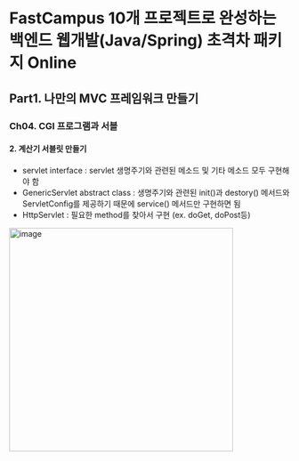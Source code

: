 # FastCampus 10개 프로젝트로 완성하는 백엔드 웹개발(Java/Spring) 초격차 패키지 Online
## Part1. 나만의 MVC 프레임워크 만들기
### Ch04. CGI 프로그램과 서블
#### 2. 계산기 서블릿 만들기
- servlet interface : servlet 생명주기와 관련된 메소드 및 기타 메소드 모두 구현해야 함
- GenericServlet abstract class : 생명주기와 관련된 init()과 destory() 메서드와 ServletConfig를 제공하기 때문에 service() 메서드만 구현하면 됨
- HttpServlet : 필요한 method를 찾아서 구현 (ex. doGet, doPost등)

<img width="402" alt="image" src="https://user-images.githubusercontent.com/106790381/226497165-d58ab1c7-c466-448f-83da-66cb4e663d0b.png">
